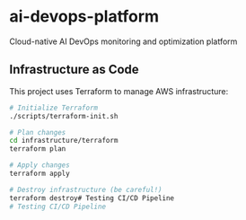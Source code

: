 # ai-devops-platform
Cloud-native AI DevOps monitoring and optimization platform

## Infrastructure as Code

This project uses Terraform to manage AWS infrastructure:

```bash
# Initialize Terraform
./scripts/terraform-init.sh

# Plan changes
cd infrastructure/terraform
terraform plan

# Apply changes
terraform apply

# Destroy infrastructure (be careful!)
terraform destroy# Testing CI/CD Pipeline
# Testing CI/CD Pipeline
